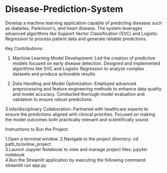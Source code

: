 # Disease-Prediction-System
Develop a machine learning application capable of predicting diseases such as diabetes, Parkinson's, and heart disease. The system leverages advanced algorithms like Support Vector Classification (SVC) and Logistic Regression to process patient data and generate reliable predictions.

Key Contributions:
1. Machine Learning Model Development:
Led the creation of predictive models focused on early disease detection.
Designed and implemented algorithms like SVC and Logistic Regression to analyze complex datasets and produce actionable results.

2. Data Handling and Model Optimization:
Employed advanced preprocessing and feature engineering methods to enhance data quality and model accuracy.
Conducted thorough model evaluation and validation to ensure robust predictions.

  3.Interdisciplinary Collaboration:
Partnered with healthcare experts to ensure the predictions aligned with clinical priorities.
Focused on making the model outcomes both practically relevant and scientifically sound.

Instructions to Run the Project:

1.Open a terminal window.
2.Navigate to the project directory:
cd path_to/online_project  
3.Launch Jupyter Notebook to view and manage project files:
jupyter notebook  
4.Run the Streamlit application by executing the following command:
streamlit run app.py  
